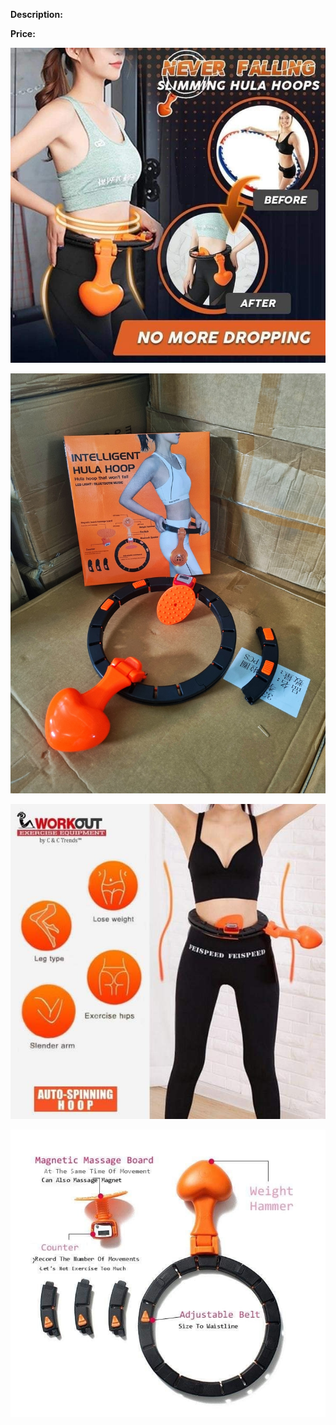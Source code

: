 **Description:**

**Price:**

![334.jpg](../images/334.jpg)

![335.jpg](../images/335.jpg)

![336.jpg](../images/336.jpg)

![337.jpg](../images/337.jpg)